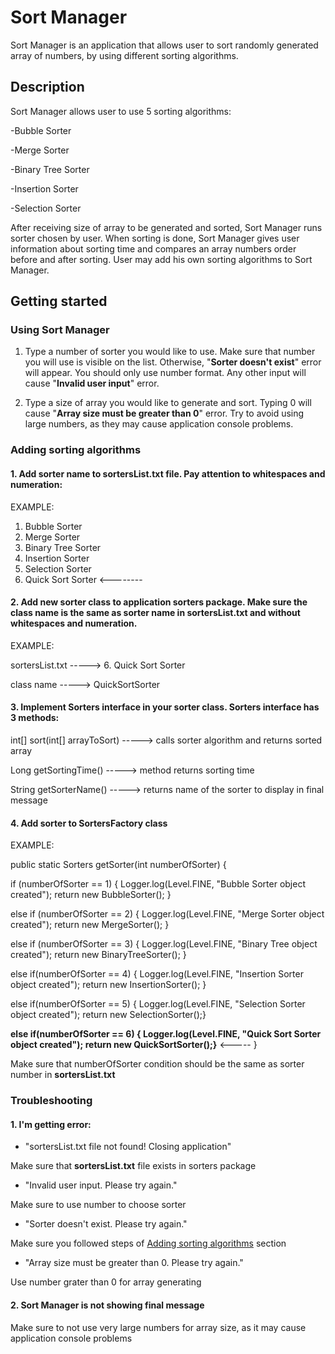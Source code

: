# Sort Manager
Sort Manager is an application that allows user to sort randomly generated array of numbers, by 
using different sorting algorithms.

## Description

Sort Manager allows user to use 5 sorting algorithms:

-Bubble Sorter

-Merge Sorter

-Binary Tree Sorter

-Insertion Sorter

-Selection Sorter

After receiving size of array to be generated and sorted, Sort Manager runs sorter chosen by user.
When sorting is done, Sort Manager gives user information about sorting time and compares an 
array numbers order before and after sorting. User may add his own sorting algorithms to Sort 
Manager.

## Getting started

### Using Sort Manager

1. Type a number of sorter you would like to use. Make sure that number you will use is
   visible on the list. Otherwise, "**Sorter doesn't exist**" error will appear. You should only use 
   number format. Any other input will cause "**Invalid user input**" error.


2. Type a size of array you would like to generate and sort. Typing 0 will cause "**Array size 
   must be greater than 0**" error. Try to avoid using large numbers, as they may cause 
   application console problems.

### Adding sorting algorithms

#### 1. Add sorter name to **sortersList.txt** file. Pay attention to whitespaces and numeration:

EXAMPLE:

1. Bubble Sorter
2. Merge Sorter
3. Binary Tree Sorter
4. Insertion Sorter
5. Selection Sorter
6. Quick Sort Sorter    <--------



#### 2. Add new sorter class to application **sorters** package. Make sure the class name is the same as sorter name in sortersList.txt and without whitespaces and numeration. 
   

EXAMPLE:

sortersList.txt -----> 6. Quick Sort Sorter

class name -----> QuickSortSorter

#### 3. Implement Sorters interface in your sorter class. Sorters interface has 3 methods:

int[] sort(int[] arrayToSort) -----> calls sorter algorithm and returns sorted array

Long getSortingTime() -----> method returns sorting time

String getSorterName() -----> returns name of the sorter to display in final message


#### 4. Add sorter to SortersFactory class

EXAMPLE:

public static Sorters getSorter(int numberOfSorter) {

if (numberOfSorter == 1) {
Logger.log(Level.FINE, "Bubble Sorter object created");
return new BubbleSorter(); 
} 

else if (numberOfSorter == 2) {
Logger.log(Level.FINE, "Merge Sorter object created");
return new MergeSorter();
}

else if (numberOfSorter == 3) {
Logger.log(Level.FINE, "Binary Tree object created");
return new BinaryTreeSorter();
}

else if(numberOfSorter == 4) {
Logger.log(Level.FINE, "Insertion Sorter object created");
return new InsertionSorter();
}

else if(numberOfSorter == 5) {
Logger.log(Level.FINE, "Selection Sorter object created");
return new SelectionSorter();}

**else if(numberOfSorter == 6) {
Logger.log(Level.FINE, "Quick Sort Sorter object created");
return new QuickSortSorter();}** <-----
}

Make sure that numberOfSorter condition should be the same as sorter number in **sortersList.txt**


### Troubleshooting

#### 1. I'm getting error:

* "sortersList.txt file not found! Closing application"

Make sure that **sortersList.txt** file exists in sorters package

* "Invalid user input. Please try again."

Make sure to use number to choose sorter

* "Sorter doesn't exist. Please try again."

Make sure you followed steps of [Adding sorting algorithms](#adding-sorting-algorithms) section

* "Array size must be greater than 0. Please try again."

Use number grater than 0 for array generating

#### 2. Sort Manager is not showing final message

Make sure to not use very large numbers for array size, as it may cause application console problems





